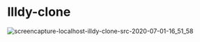 # Illdy-clone
![screencapture-localhost-illdy-clone-src-2020-07-01-16_51_58](https://user-images.githubusercontent.com/32338891/86258573-3de64100-bbbb-11ea-8c54-b67250cd5d11.png)


